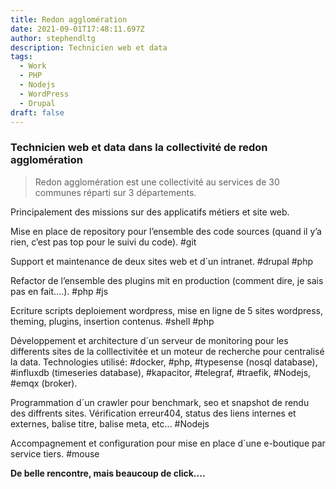 ```yaml
---
title: Redon agglomération
date: 2021-09-01T17:48:11.697Z
author: stephendltg
description: Technicien web et data
tags:
  - Work
  - PHP
  - Nodejs
  - WordPress
  - Drupal
draft: false
---
```

### **Technicien web et data dans la collectivité de redon agglomération**

> Redon agglomération est une collectivité au services de 30 communes réparti sur 3 départements.

Principalement des missions sur des applicatifs métiers et site web.

Mise en place de repository pour l’ensemble des code sources (quand il y’a rien, c’est pas top pour le suivi du code). #git

Support et maintenance de deux sites web et d´un intranet. #drupal #php

Refactor de l’ensemble des plugins mit en production (comment dire, je sais pas en fait….). #php #js

Ecriture scripts deploiement wordpress, mise en ligne de 5 sites wordpress, theming, plugins, insertion contenus. #shell #php

Développement et architecture d´un serveur de monitoring pour les differents sites de la colllectivitée et un moteur de recherche pour centralisé la data. Technologies utilisé: #docker, #php, #typesense (nosql database), #influxdb (timeseries database), #kapacitor, #telegraf, #traefik, #Nodejs, #emqx (broker).

Programmation d´un crawler pour benchmark, seo et snapshot de rendu des diffrents sites. Vérification erreur404, status des liens internes et externes, balise titre, balise meta, etc... #Nodejs

Accompagnement et configuration pour mise en place d´une e-boutique par service tiers. #mouse

**De belle rencontre, mais beaucoup de click....**